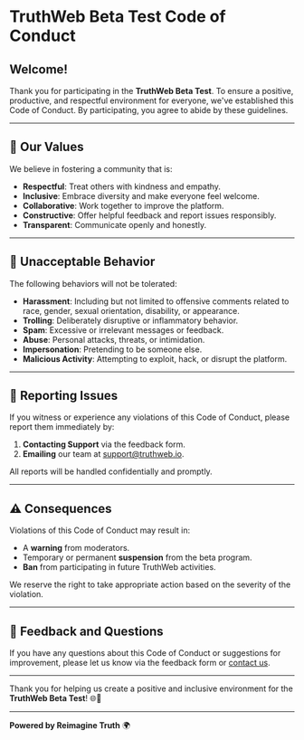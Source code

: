 # TruthWeb Beta Test Code of Conduct

## Welcome!

Thank you for participating in the **TruthWeb Beta Test**. To ensure a positive, productive, and respectful environment for everyone, we've established this Code of Conduct. By participating, you agree to abide by these guidelines.

---

## 🤝 Our Values

We believe in fostering a community that is:
- **Respectful**: Treat others with kindness and empathy.
- **Inclusive**: Embrace diversity and make everyone feel welcome.
- **Collaborative**: Work together to improve the platform.
- **Constructive**: Offer helpful feedback and report issues responsibly.
- **Transparent**: Communicate openly and honestly.

---

## 🚫 Unacceptable Behavior

The following behaviors will not be tolerated:

- **Harassment**: Including but not limited to offensive comments related to race, gender, sexual orientation, disability, or appearance.
- **Trolling**: Deliberately disruptive or inflammatory behavior.
- **Spam**: Excessive or irrelevant messages or feedback.
- **Abuse**: Personal attacks, threats, or intimidation.
- **Impersonation**: Pretending to be someone else.
- **Malicious Activity**: Attempting to exploit, hack, or disrupt the platform.

---

## 📝 Reporting Issues

If you witness or experience any violations of this Code of Conduct, please report them immediately by:

1. **Contacting Support** via the feedback form.
2. **Emailing** our team at [support@truthweb.io](mailto:support@truthweb.io).

All reports will be handled confidentially and promptly.

---

## ⚠️ Consequences

Violations of this Code of Conduct may result in:

- A **warning** from moderators.
- Temporary or permanent **suspension** from the beta program.
- **Ban** from participating in future TruthWeb activities.

We reserve the right to take appropriate action based on the severity of the violation.

---

## 💬 Feedback and Questions

If you have any questions about this Code of Conduct or suggestions for improvement, please let us know via the feedback form or [contact us](mailto:support@truthweb.io).

---

Thank you for helping us create a positive and inclusive environment for the **TruthWeb Beta Test**! 🌐🚀

---

**Powered by Reimagine Truth** 🌍
